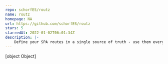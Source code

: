 ```yaml
---
repo: schorfES/routz
name: routz
homepage: NA
url: https://github.com/schorfES/routz
stars: 5
starredAt: 2022-01-02T06:01:34Z
description: |-
    Define your SPA routes in a single source of truth - use them everywhere.
---
```


[object Object]
